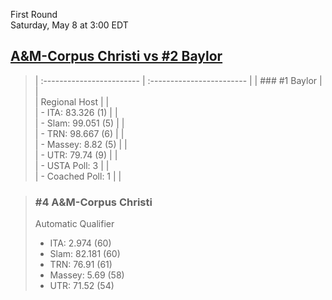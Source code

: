First Round  
Saturday, May 8 at 3:00 EDT
## [A&M-Corpus Christi vs #2 Baylor](https://www.ncaa.com/game/5833401) 

> | :------------------------ | :------------------------ |
> | ### #1 Baylor             | |  
> | Regional Host             | |  
> | - ITA: 83.326 (1)         | |  
> | - Slam: 99.051 (5)        | |  
> | - TRN: 98.667 (6)         | |  
> | - Massey: 8.82 (5)        | |  
> | - UTR: 79.74 (9)          | |  
> | - USTA Poll: 3            | |  
> | - Coached Poll: 1         | |  

> ### #4 A&M-Corpus Christi  
> Automatic Qualifier  
> - ITA: 2.974 (60)  
> - Slam: 82.181 (60)  
> - TRN: 76.91 (61)  
> - Massey: 5.69 (58)  
> - UTR: 71.52 (54)  